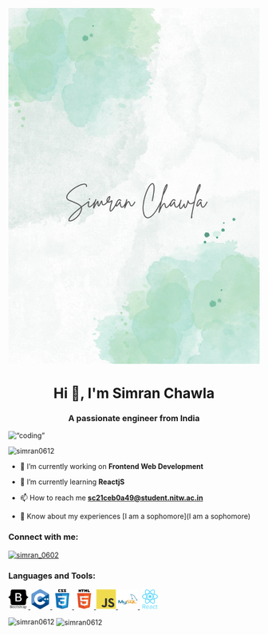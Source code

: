 ![logo](https://github.com/simran0612/simran0612/blob/main/Simran%20Chawla.png?raw=true)
<h1 align="center">Hi 👋, I'm Simran Chawla</h1>
<h3 align="center">A passionate engineer from India</h3>
<img align=“right” alt=“coding” width=“400” src=“[https://user-images.githubusercontent.com/55389276/140866485-8fb1c876-9a8f-4d6a-98dc-08c4981eaf70.gif](https://www.google.com/url?sa=i&url=https%3A%2F%2Fmedium.com%2F%40Isha_&psig=AOvVaw3liVnmnLGZZhWyMjXsMDYc&ust=1687761572766000&source=images&cd=vfe&ved=0CBEQjRxqFwoTCLiH4vnn3f8CFQAAAAAdAAAAABAF)”>
<p align="left"> <img src="https://komarev.com/ghpvc/?username=simran0612&label=Profile%20views&color=0e75b6&style=flat" alt="simran0612" /> </p>

- 🔭 I’m currently working on **Frontend Web Development**

- 🌱 I’m currently learning **ReactjS**

- 📫 How to reach me **sc21ceb0a49@student.nitw.ac.in**

- 📄 Know about my experiences [I am a sophomore](I am a sophomore)

<h3 align="left">Connect with me:</h3>
<p align="left">
<a href="https://instagram.com/simran_0602" target="blank"><img align="center" src="https://raw.githubusercontent.com/rahuldkjain/github-profile-readme-generator/master/src/images/icons/Social/instagram.svg" alt="simran_0602" height="30" width="40" /></a>
</p>

<h3 align="left">Languages and Tools:</h3>
<p align="left"> <a href="https://getbootstrap.com" target="_blank" rel="noreferrer"> <img src="https://raw.githubusercontent.com/devicons/devicon/master/icons/bootstrap/bootstrap-plain-wordmark.svg" alt="bootstrap" width="40" height="40"/> </a> <a href="https://www.w3schools.com/cpp/" target="_blank" rel="noreferrer"> <img src="https://raw.githubusercontent.com/devicons/devicon/master/icons/cplusplus/cplusplus-original.svg" alt="cplusplus" width="40" height="40"/> </a> <a href="https://www.w3schools.com/css/" target="_blank" rel="noreferrer"> <img src="https://raw.githubusercontent.com/devicons/devicon/master/icons/css3/css3-original-wordmark.svg" alt="css3" width="40" height="40"/> </a> <a href="https://www.w3.org/html/" target="_blank" rel="noreferrer"> <img src="https://raw.githubusercontent.com/devicons/devicon/master/icons/html5/html5-original-wordmark.svg" alt="html5" width="40" height="40"/> </a> <a href="https://developer.mozilla.org/en-US/docs/Web/JavaScript" target="_blank" rel="noreferrer"> <img src="https://raw.githubusercontent.com/devicons/devicon/master/icons/javascript/javascript-original.svg" alt="javascript" width="40" height="40"/> </a> <a href="https://www.mysql.com/" target="_blank" rel="noreferrer"> <img src="https://raw.githubusercontent.com/devicons/devicon/master/icons/mysql/mysql-original-wordmark.svg" alt="mysql" width="40" height="40"/> </a> <a href="https://reactjs.org/" target="_blank" rel="noreferrer"> <img src="https://raw.githubusercontent.com/devicons/devicon/master/icons/react/react-original-wordmark.svg" alt="react" width="40" height="40"/> </a> </p>

<p><img align="left" src="https://github-readme-stats.vercel.app/api/top-langs?username=simran0612&show_icons=true&locale=en&layout=compact" alt="simran0612" /></p>

<p>&nbsp;<img align="center" src="https://github-readme-stats.vercel.app/api?username=simran0612&show_icons=true&locale=en" alt="simran0612" /></p>
